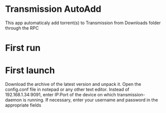 # Transmission AutoAdd
This app automaticaly add torrent(s) to Transmission from Downloads folder through the RPC

# First run
# First launch
Download the archive of the latest version and unpack it. Open the config.conf file in notepad or any other text editor. Instead of 192.168.1.34:9091, enter IP:Port of the device on which transmission-daemon is running. If necessary, enter your username and password in the appropriate fields
